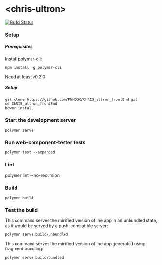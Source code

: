 # \<chris-ultron\>

[![Build Status](https://travis-ci.org/FNNDSC/ChRIS_ultron_frontEnd.svg?branch=polymer-cli)](https://travis-ci.org/FNNDSC/ChRIS_ultron_frontEnd)

### Setup

##### Prerequisites

Install [polymer-cli](https://github.com/Polymer/polymer-cli):

    npm install -g polymer-cli

Need at least v0.3.0

##### Setup

    git clone https://github.com/FNNDSC/ChRIS_ultron_frontEnd.git
    cd ChRIS_ultron_frontEnd
    bower install

### Start the development server

    polymer serve

### Run web-component-tester tests

    polymer test --expanded

### Lint

   polymer lint --no-recursion

### Build

    polymer build

### Test the build

This command serves the minified version of the app in an unbundled state, as it would be served by a push-compatible server:

    polymer serve build/unbundled
    
This command serves the minified version of the app generated using fragment bundling:

    polymer serve build/bundled